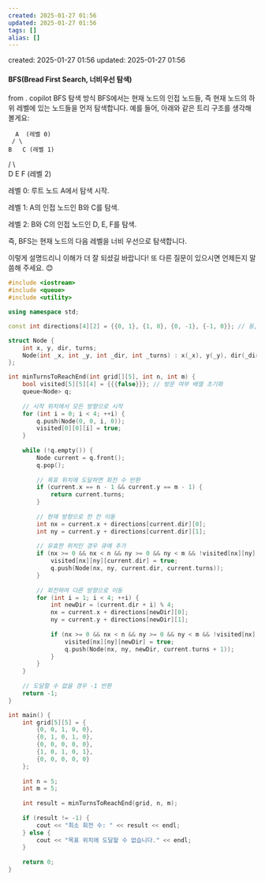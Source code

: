 ```yaml
---
created: 2025-01-27 01:56
updated: 2025-01-27 01:56
tags: []
alias: []
---
```


created: 2025-01-27 01:56
updated: 2025-01-27 01:56

#### BFS(Bread First Search, 너비우선 탐색)

from . copilot
BFS 탐색 방식
BFS에서는 현재 노드의 인접 노드들, 즉 현재 노드의 하위 레벨에 있는 노드들을 먼저 탐색합니다. 예를 들어, 아래와 같은 트리 구조를 생각해 볼게요:

      A  (레벨 0)
     / \
    B   C (레벨 1)
   / \   \
  D   E   F (레벨 2)
  
레벨 0: 루트 노드 A에서 탐색 시작.

레벨 1: A의 인접 노드인 B와 C를 탐색.

레벨 2: B와 C의 인접 노드인 D, E, F를 탐색.

즉, BFS는 현재 노드의 다음 레벨을 너비 우선으로 탐색합니다.

이렇게 설명드리니 이해가 더 잘 되셨길 바랍니다! 또 다른 질문이 있으시면 언제든지 말씀해 주세요. 😊



```cpp
#include <iostream>
#include <queue>
#include <utility>

using namespace std;

const int directions[4][2] = {{0, 1}, {1, 0}, {0, -1}, {-1, 0}}; // 동, 남, 서, 북

struct Node {
    int x, y, dir, turns;
    Node(int _x, int _y, int _dir, int _turns) : x(_x), y(_y), dir(_dir), turns(_turns) {}
};

int minTurnsToReachEnd(int grid[][5], int n, int m) {
    bool visited[5][5][4] = {{{false}}}; // 방문 여부 배열 초기화
    queue<Node> q;
    
    // 시작 위치에서 모든 방향으로 시작
    for (int i = 0; i < 4; ++i) {
        q.push(Node(0, 0, i, 0));
        visited[0][0][i] = true;
    }
    
    while (!q.empty()) {
        Node current = q.front();
        q.pop();
        
        // 목표 위치에 도달하면 회전 수 반환
        if (current.x == n - 1 && current.y == m - 1) {
            return current.turns;
        }
        
        // 현재 방향으로 한 칸 이동
        int nx = current.x + directions[current.dir][0];
        int ny = current.y + directions[current.dir][1];
        
        // 유효한 위치인 경우 큐에 추가
        if (nx >= 0 && nx < n && ny >= 0 && ny < m && !visited[nx][ny][current.dir] && grid[nx][ny] == 0) {
            visited[nx][ny][current.dir] = true;
            q.push(Node(nx, ny, current.dir, current.turns));
        }
        
        // 회전하여 다른 방향으로 이동
        for (int i = 1; i < 4; ++i) {
            int newDir = (current.dir + i) % 4;
            nx = current.x + directions[newDir][0];
            ny = current.y + directions[newDir][1];
            
            if (nx >= 0 && nx < n && ny >= 0 && ny < m && !visited[nx][ny][newDir] && grid[nx][ny] == 0) {
                visited[nx][ny][newDir] = true;
                q.push(Node(nx, ny, newDir, current.turns + 1));
            }
        }
    }
    
    // 도달할 수 없을 경우 -1 반환
    return -1;
}

int main() {
    int grid[5][5] = {
        {0, 0, 1, 0, 0},
        {0, 1, 0, 1, 0},
        {0, 0, 0, 0, 0},
        {1, 0, 1, 0, 1},
        {0, 0, 0, 0, 0}
    };
    
    int n = 5;
    int m = 5;
    
    int result = minTurnsToReachEnd(grid, n, m);
    
    if (result != -1) {
        cout << "최소 회전 수: " << result << endl;
    } else {
        cout << "목표 위치에 도달할 수 없습니다." << endl;
    }
    
    return 0;
}
```
